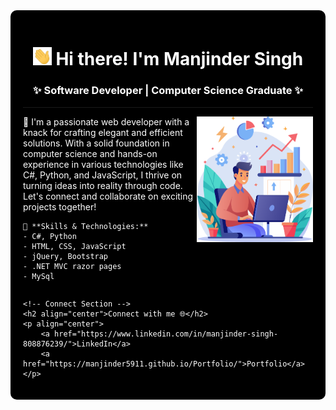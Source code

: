 
<div style="background-color: black; color: white; padding: 20px; border-radius: 10px;">
<!-- Heading -->
<h1 align="center"><img src="wave.gif" width="30px"> Hi there! I'm Manjinder Singh</h1>

<!-- About Section -->
<h3 align="center">✨ Software Developer | Computer Science Graduate ✨</h3>
<hr>
<div style="display:flex; width:100%;">
<div style="width:60%;">
    👋 I'm  a passionate web developer with a knack for crafting elegant and efficient solutions. With a solid foundation in computer science and hands-on experience in various technologies like C#, Python, and JavaScript, I thrive on turning ideas into reality through code. Let's connect and collaborate on exciting projects together!

    🔧 **Skills & Technologies:**
    - C#, Python
    - HTML, CSS, JavaScript
    - jQuery, Bootstrap
    - .NET MVC razor pages
    - MySql
   
</div>
<div style="width:40%;">
<img src="ReadmeImg.png">
</div>
</div>

    <!-- Connect Section -->
    <h2 align="center">Connect with me 🌐</h2>
    <p align="center">
        <a href="https://www.linkedin.com/in/manjinder-singh-808876239/">LinkedIn</a> 
        <a href="https://manjinder5911.github.io/Portfolio/">Portfolio</a>
    </p>
</div>

<!-- THE END -->